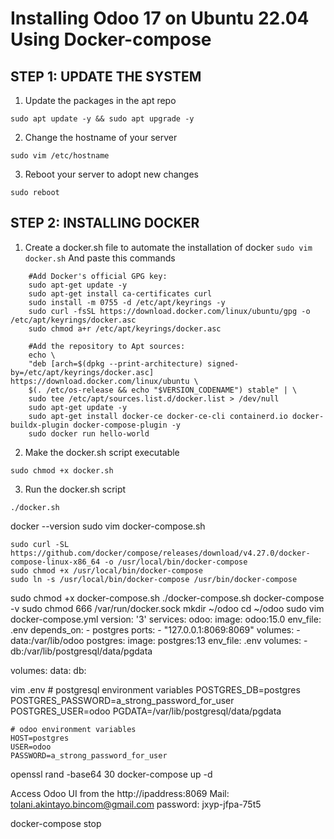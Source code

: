 # Installing Odoo 17 on Ubuntu 22.04 Using Docker-compose
## STEP 1: UPDATE THE SYSTEM
1. Update the packages in the apt repo
```
sudo apt update -y && sudo apt upgrade -y
```
2. Change the hostname of your server
```
sudo vim /etc/hostname
```
3. Reboot your server to adopt new changes
```
sudo reboot
```
## STEP 2: INSTALLING DOCKER 
1. Create a docker.sh file to automate the installation of docker
```sudo vim docker.sh```
   And paste this commands
```
    #Add Docker's official GPG key:
    sudo apt-get update -y
    sudo apt-get install ca-certificates curl
    sudo install -m 0755 -d /etc/apt/keyrings -y
    sudo curl -fsSL https://download.docker.com/linux/ubuntu/gpg -o /etc/apt/keyrings/docker.asc
    sudo chmod a+r /etc/apt/keyrings/docker.asc

    #Add the repository to Apt sources:
    echo \
    "deb [arch=$(dpkg --print-architecture) signed-by=/etc/apt/keyrings/docker.asc] https://download.docker.com/linux/ubuntu \
    $(. /etc/os-release && echo "$VERSION_CODENAME") stable" | \
    sudo tee /etc/apt/sources.list.d/docker.list > /dev/null
    sudo apt-get update -y
    sudo apt-get install docker-ce docker-ce-cli containerd.io docker-buildx-plugin docker-compose-plugin -y
    sudo docker run hello-world
```
2. Make the docker.sh script executable
```
sudo chmod +x docker.sh

```
3. Run the docker.sh script
```
./docker.sh 

```
docker --version
sudo vim docker-compose.sh
    
    sudo curl -SL https://github.com/docker/compose/releases/download/v4.27.0/docker-compose-linux-x86_64 -o /usr/local/bin/docker-compose
    sudo chmod +x /usr/local/bin/docker-compose
    sudo ln -s /usr/local/bin/docker-compose /usr/bin/docker-compose

sudo chmod +x docker-compose.sh
./docker-compose.sh
docker-compose -v
sudo chmod 666 /var/run/docker.sock
mkdir ~/odoo
cd ~/odoo
sudo vim docker-compose.yml
    version: '3'
services:
  odoo:
    image: odoo:15.0
    env_file: .env
    depends_on:
      - postgres
    ports:
      - "127.0.0.1:8069:8069"
    volumes:
      - data:/var/lib/odoo
  postgres:
    image: postgres:13
    env_file: .env
    volumes:
      - db:/var/lib/postgresql/data/pgdata

volumes:
  data:
  db:

vim .env
    # postgresql environment variables
    POSTGRES_DB=postgres
    POSTGRES_PASSWORD=a_strong_password_for_user
    POSTGRES_USER=odoo
    PGDATA=/var/lib/postgresql/data/pgdata

    # odoo environment variables
    HOST=postgres
    USER=odoo
    PASSWORD=a_strong_password_for_user

openssl rand -base64 30
docker-compose up -d

Access Odoo UI from the http://ipaddress:8069
Mail: tolani.akintayo.bincom@gmail.com
password: jxyp-jfpa-75t5

docker-compose stop

